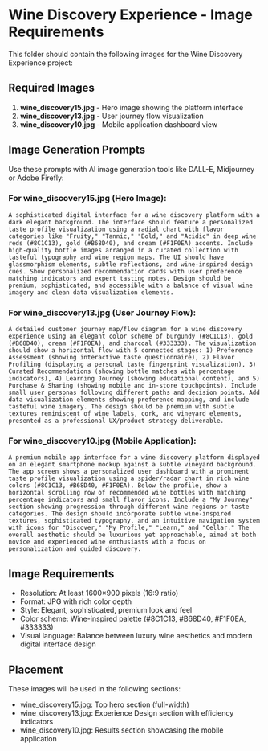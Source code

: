# Wine Discovery Experience - Image Requirements

This folder should contain the following images for the Wine Discovery Experience project:

## Required Images

1. **wine_discovery15.jpg** - Hero image showing the platform interface
2. **wine_discovery13.jpg** - User journey flow visualization
3. **wine_discovery10.jpg** - Mobile application dashboard view

## Image Generation Prompts

Use these prompts with AI image generation tools like DALL-E, Midjourney or Adobe Firefly:

### For wine_discovery15.jpg (Hero Image):
```
A sophisticated digital interface for a wine discovery platform with a dark elegant background. The interface should feature a personalized taste profile visualization using a radial chart with flavor categories like "Fruity," "Tannic," "Bold," and "Acidic" in deep wine reds (#8C1C13), gold (#B68D40), and cream (#F1F0EA) accents. Include high-quality bottle images arranged in a curated collection with tasteful typography and wine region maps. The UI should have glassmorphism elements, subtle reflections, and wine-inspired design cues. Show personalized recommendation cards with user preference matching indicators and expert tasting notes. Design should be premium, sophisticated, and accessible with a balance of visual wine imagery and clean data visualization elements.
```

### For wine_discovery13.jpg (User Journey Flow):
```
A detailed customer journey map/flow diagram for a wine discovery experience using an elegant color scheme of burgundy (#8C1C13), gold (#B68D40), cream (#F1F0EA), and charcoal (#333333). The visualization should show a horizontal flow with 5 connected stages: 1) Preference Assessment (showing interactive taste questionnaire), 2) Flavor Profiling (displaying a personal taste fingerprint visualization), 3) Curated Recommendations (showing bottle matches with percentage indicators), 4) Learning Journey (showing educational content), and 5) Purchase & Sharing (showing mobile and in-store touchpoints). Include small user personas following different paths and decision points. Add data visualization elements showing preference mapping, and include tasteful wine imagery. The design should be premium with subtle textures reminiscent of wine labels, cork, and vineyard elements, presented as a professional UX/product strategy deliverable.
```

### For wine_discovery10.jpg (Mobile Application):
```
A premium mobile app interface for a wine discovery platform displayed on an elegant smartphone mockup against a subtle vineyard background. The app screen shows a personalized user dashboard with a prominent taste profile visualization using a spider/radar chart in rich wine colors (#8C1C13, #B68D40, #F1F0EA). Below the profile, show a horizontal scrolling row of recommended wine bottles with matching percentage indicators and small flavor icons. Include a "My Journey" section showing progression through different wine regions or taste categories. The design should incorporate subtle wine-inspired textures, sophisticated typography, and an intuitive navigation system with icons for "Discover," "My Profile," "Learn," and "Cellar." The overall aesthetic should be luxurious yet approachable, aimed at both novice and experienced wine enthusiasts with a focus on personalization and guided discovery.
```

## Image Requirements

- Resolution: At least 1600×900 pixels (16:9 ratio)
- Format: JPG with rich color depth
- Style: Elegant, sophisticated, premium look and feel
- Color scheme: Wine-inspired palette (#8C1C13, #B68D40, #F1F0EA, #333333)
- Visual language: Balance between luxury wine aesthetics and modern digital interface design

## Placement

These images will be used in the following sections:
- wine_discovery15.jpg: Top hero section (full-width)
- wine_discovery13.jpg: Experience Design section with efficiency indicators
- wine_discovery10.jpg: Results section showcasing the mobile application
